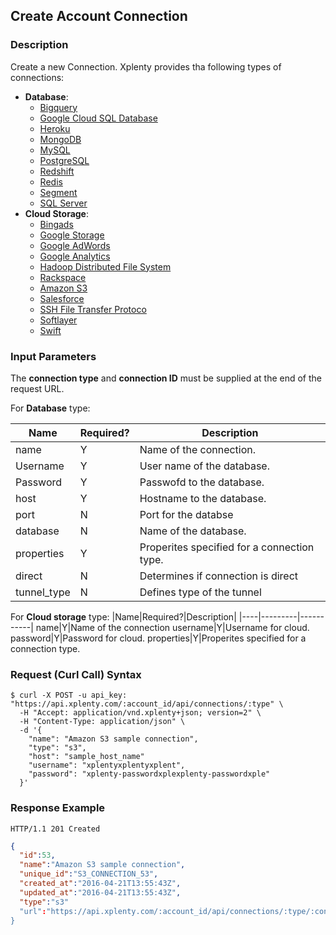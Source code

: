 ## Create Account Connection

### Description
Create a new Connection. Xplenty provides tha following types of connections:

* **Database**:
  * [Bigquery](https://github.com/xplenty/xplenty-api-doc-v2/blob/master/resources/connections/bigquery-connection.md)
  * [Google Cloud SQL Database](https://github.com/xplenty/xplenty-api-doc-v2/blob/master/resources/connections/googlecloud.md)
  * [Heroku](https://github.com/xplenty/xplenty-api-doc-v2/blob/master/resources/connections/heroku-connection.md)
  * [MongoDB](https://github.com/xplenty/xplenty-api-doc-v2/blob/master/resources/connections/mongo-connection.md)
  * [MySQL](https://github.com/xplenty/xplenty-api-doc-v2/blob/master/resources/connections/mysql-connection.md)
  * [PostgreSQL](https://github.com/xplenty/xplenty-api-doc-v2/blob/master/resources/connections/postgres-connection.md)
  * [Redshift](https://github.com/xplenty/xplenty-api-doc-v2/blob/master/resources/connections/redshift-connection.md)
  * [Redis](https://github.com/xplenty/xplenty-api-doc-v2/blob/master/resources/connections/redis-connection.md)
  * [Segment](https://github.com/xplenty/xplenty-api-doc-v2/blob/master/resources/connections/segment-connection.md)
  * [SQL Server](https://github.com/xplenty/xplenty-api-doc-v2/blob/master/resources/connections/sqlserver-connection.md)
* **Cloud Storage**:
  * [Bingads](https://github.com/xplenty/xplenty-api-doc-v2/blob/master/resources/connections/cloud_storage/bingads-connection.md)
  * [Google Storage](https://github.com/xplenty/xplenty-api-doc-v2/blob/master/resources/connections/cloud_storage/gs-connection.md)
  * [Google AdWords](https://github.com/xplenty/xplenty-api-doc-v2/blob/master/resources/connections/cloud_storage/adwords-connection.md)
  * [Google Analytics](https://github.com/xplenty/xplenty-api-doc-v2/blob/master/resources/connections/cloud_storage/analytics-connection.md)
  * [Hadoop Distributed File System](https://github.com/xplenty/xplenty-api-doc-v2/blob/master/resources/connections/cloud_storage/hdfs-connection.md)
  * [Rackspace](https://github.com/xplenty/xplenty-api-doc-v2/blob/master/resources/connections/cloud_storage/rackspace-connection.md)
  * [Amazon S3](https://github.com/xplenty/xplenty-api-doc-v2/blob/master/resources/connections/cloud_storage/s3-connection.md)
  * [Salesforce](https://github.com/xplenty/xplenty-api-doc-v2/blob/master/resources/connections/cloud_storage/salfesforce-connection.md)
  * [SSH File Transfer Protoco](https://github.com/xplenty/xplenty-api-doc-v2/blob/master/resources/connections/cloud_storage/sftp-connection.md)
  * [Softlayer](https://github.com/xplenty/xplenty-api-doc-v2/blob/master/resources/connections/cloud_storage/softlayer-connection.md)
  * [Swift](https://github.com/xplenty/xplenty-api-doc-v2/blob/master/resources/connections/cloud_storage/swift-connection.md)

### Input Parameters
The **connection type** and **connection ID** must be supplied at the end of the request URL.

For **Database** type:

|Name|Required?|Description|
|----|---------|-----------|
name|Y|Name of the connection.
Username|Y|User name of the database.
Password|Y|Passwofd to the database.
host|Y|Hostname to the database.
port|N|Port for the databse
database|N|Name of the database.
properties|Y|Properites specified for a connection type.
direct|N|Determines if connection is direct
tunnel_type|N|Defines type of the tunnel

For **Cloud storage** type:
|Name|Required?|Description|
|----|---------|-----------|
name|Y|Name of the connection
username|Y|Username for cloud.
password|Y|Password for cloud.
properties|Y|Properites specified for a connection type.


### Request (Curl Call) Syntax
```shell
$ curl -X POST -u api_key: "https://api.xplenty.com/:account_id/api/connections/:type" \
  -H "Accept: application/vnd.xplenty+json; version=2" \
  -H "Content-Type: application/json" \
  -d '{
    "name": "Amazon S3 sample connection",
    "type": "s3",
    "host": "sample_host_name"
    "username": "xplentyxplentyxplent",
    "password": "xplenty-passwordxplexplenty-passwordxple"
  }'
```

### Response Example
```HTTP
HTTP/1.1 201 Created
```

```json
{
  "id":53,
  "name":"Amazon S3 sample connection",
  "unique_id":"S3_CONNECTION_53",
  "created_at":"2016-04-21T13:55:43Z",
  "updated_at":"2016-04-21T13:55:43Z",
  "type":"s3"
  "url":"https://api.xplenty.com/:account_id/api/connections/:type/:connection_id
}

```
